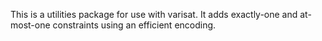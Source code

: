 This is a utilities package for use with varisat.
It adds exactly-one and at-most-one constraints
using an efficient encoding. 